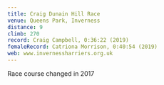 ```yaml
---
title: Craig Dunain Hill Race
venue: Queens Park, Inverness
distance: 9
climb: 270
record: Craig Campbell, 0:36:22 (2019)
femaleRecord: Catriona Morrison, 0:40:54 (2019)
web: www.invernessharriers.org.uk
---
```

Race course changed in 2017